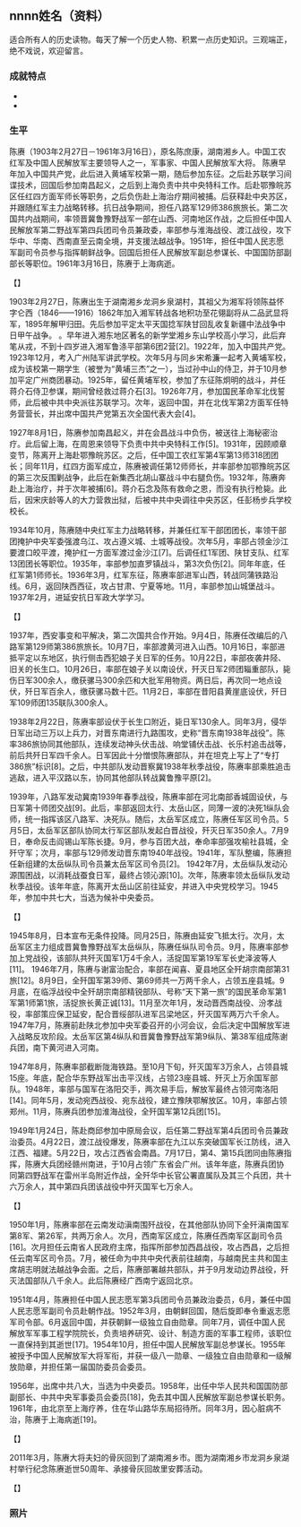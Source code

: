 ## nnnn姓名（资料）

适合所有人的历史读物。每天了解一个历史人物、积累一点历史知识。三观端正，绝不戏说，欢迎留言。  

### 成就特点

- ​
- ​


### 生平

陈赓（1903年2月27日－1961年3月16日），原名陈庶康，湖南湘乡人。中国工农红军及中国人民解放军主要领导人之一，军事家、中国人民解放军大将。
陈赓早年加入中国共产党，此后进入黄埔军校第一期，随后参加东征。之后赴苏联学习间谍技术，回国后参加南昌起义，之后到上海负责中共中央特科工作。后赴鄂豫皖苏区任红四方面军师长等职务，之后负伤赴上海治疗期间被捕。后获释赴中央苏区，并跟随红军主力战略转移。抗日战争期间，担任八路军129师386旅旅长。第二次国共内战期间，率领晋冀鲁豫野战军一部在山西、河南地区作战，之后担任中国人民解放军第二野战军第四兵团司令员兼政委，率部参与淮海战役、渡江战役，攻下华中、华南、西南直至云南全境，并支援法越战争。1951年，担任中国人民志愿军副司令员参与指挥朝鲜战争。回国后担任人民解放军副总参谋长、中国国防部副部长等职位。1961年3月16日，陈赓于上海病逝。



【】

1903年2月27日，陈赓出生于湖南湘乡龙洞乡泉湖村，其祖父为湘军将领陈益怀字仑西（1846——1916）1862年加入湘军转战各地积功至花翎副将从二品武显将军，1895年解甲归田。先后参加平定太平天国捻军陕甘回乱收复新疆中法战争中日甲午战争。 。早年进入湘东地区著名的新学堂湘乡东山学校高小学习，此后弃笔从戎，不到十四岁进入湘军鲁涤平部第6团2营[2]。1922年，加入中国共产党。1923年12月，考入广州陆军讲武学校。次年5月与同乡宋希濂一起考入黄埔军校，成为该校第一期学生（被誉为“黄埔三杰”之一），当过孙中山的侍卫，并于10月参加平定广州商团暴动。1925年，留任黄埔军校，参加了东征陈炯明的战斗，并任蒋介石侍卫参谋，期间曾经救过蒋介石[3]。1926年7月，参加国民革命军北伐誓师，此后被中共中央派往苏联学习。次年，返回中国，并在北伐军第2方面军任特务营营长，并出席中国共产党第五次全国代表大会[4]。

1927年8月1日，陈赓参加南昌起义，并在会昌战斗中负伤，被送往上海秘密治疗。此后留上海，在周恩来领导下负责中共中央特科工作[5]。1931年，因顾顺章变节，陈离开上海赴鄂豫皖苏区。之后，任中国工农红军第4军第13师318团团长；同年11月，红四方面军成立，陈赓被调任第12师师长，并率部参加鄂豫皖苏区的第三次反围剿战争，此后在新集西北胡山寨战斗中右腿负伤。1932年，陈赓奔赴上海治疗，并于次年被捕[6]。蒋介石念及陈有救命之恩，而没有执行枪毙。此后，因宋庆龄等人的大力营救出狱，后被中共中央调往中央苏区，任彭杨步兵学校校长。

1934年10月，陈赓随中央红军主力战略转移，并兼任红军干部团团长，率领干部团掩护中央军委强渡乌江、攻占遵义城、土城等战役。次年5月，率部占领金沙江要渡口皎平渡，掩护红一方面军渡过金沙江[7]。后调任红1军团、陕甘支队、红军13团团长等职位。1935年，率部参加直罗镇战斗，第3次负伤[2]。同年年底，任红军第1师师长。1936年3月，红军东征，陈赓率部进军山西，转战同蒲铁路沿线。6月，返回陕西西征，攻占甘肃、宁夏等地。11月，率部参加山城堡战斗。1937年2月，进延安抗日军政大学学习。

【】

1937年，西安事变和平解决，第二次国共合作开始。9月4日，陈赓任改编后的八路军第129师第386旅旅长。10月7日，率部渡黄河进入山西。10月16日，率部进抵平定以东地区，执行侧击西犯娘子关日军的任务。10月22日，率部夜袭井陉、旧关的长生口。10月26日，率部在娘子关以南设伏，歼灭日军2师团辎重部队，毙伤日军300余人，缴获骡马300余匹和大批军用物资。两日后，再次同一地点设伏，歼日军百余人，缴获骡马数十匹。11月2日，率部在昔阳县黄崖底设伏，歼日军109师团135联队300余人。

1938年2月22日，陈赓率部设伏于长生口附近，毙日军130余人。同年3月，侵华日军出动三万以上兵力，对晋东南进行九路围攻，史称“晋东南1938年战役”。陈率386旅协同其他部队，连续发动神头伏击战、响堂铺伏击战、长乐村追击战等，前后共歼日军四千余人。日军因此十分憎恨陈赓部队，并在坦克上写上了“专打386旅”标识[8]。之后，中共部队发动晋察冀1938年秋季战役，陈赓率部乘胜追击逃敌，进入平汉路以东，协同其他部队转战冀鲁豫平原[2]。

1939年，八路军发动冀南1939年春季战役，陈赓率部在河北南部香城固设伏，与日军第十师团交战[9]。此后，率部返回太行、太岳山区，同薄一波的决死1纵队会师，统一指挥该区八路军、决死队。随后，太岳军区成立，陈赓任军区司令员。5月5日，太岳军区部队协同太行军区部队发起白晋战役，歼灭日军350余人。7月9日，奉命反击阎锡山军陈长捷。9月，参与百团大战，奉命率部强攻榆社县城，全歼守军；次月，率部与129师发动晋东南1940年战役。1941年，军队整编，陈赓担任新组建的太岳纵队司令员兼太岳军区司令员[2]。
1942年7月，太岳纵队发动沁源围困战，以消耗战蚕食日军，最终占领沁源[10]。次年，陈赓率领太岳纵队发动秋季战役。该年年底，陈离开太岳山区前往延安，并进入中央党校学习。1945年，参加中共七大，当选为候补中央委员。

【】

1945年8月，日本宣布无条件投降。同月25日，陈赓由延安飞抵太行。次月，太岳军区主力组成晋冀鲁豫野战军太岳纵队，陈赓任纵队司令员。9月，陈赓率部参加上党战役，该部队共歼灭国军1万4千余人，活捉国军第19军军长史泽波等人[11]。
1946年7月，陈赓与谢富治配合，率部在闻喜、夏县地区全歼胡宗南部第31旅[12]。8月9日，全歼国军第39师、第69师共一万两千余人，占领五座县城。9月底，在临浮战役中全歼胡宗南部精锐部队、号称“天下第一旅”的国民革命军第1军第1师第1旅，活捉旅长黄正诚[13]。11月至次年1月，发动晋西南战役、汾孝战役，率部策应保卫延安，配合晋绥部队进军吕梁地区，歼灭国军两万六千余人。1947年7月，陈赓前赴陕北参加中央军委召开的小河会议，会后决定中国解放军进入战略反攻阶段。太岳军区第4纵队和晋冀鲁豫野战军第9纵队、第38军组成陈谢兵团，南下黄河进入河南。

1947年8月，陈赓率部截断陇海铁路。至10月下旬，歼灭国军3万余人，占领县城15座。年底，配合华东野战军出击平汉线，占领23座县城、歼灭上万余国军部队。1948年，率部与国军在洛阳交手，两次易手后，解放军最终占领河南洛阳[14]。同年5月，发动宛西战役、宛东战役，建立豫陕鄂解放区。10月，率部占领郑州。11月，陈赓兵团参加淮海战役，全歼国军第12兵团[15]。

1949年1月24日，陈赴商邱参加中原局会议，后任第二野战军第4兵团司令员兼政治委员。4月22日，渡江战役爆发，陈赓率部在九江以东突破国军长江防线，进入江西、福建。5月22日，攻占江西省会南昌。7月17日，第4、第15兵团同由陈赓指挥，陈赓大兵团经赣州南进，于10月占领广东省会广州。该年年底，陈赓兵团协同第四野战军在雷州半岛附近作战，全歼华中长官公署直属队及其三个兵团，共十六万余人，其中第四兵团该战役中歼灭国军七万余人。

【】

1950年1月，陈赓率部在云南发动滇南围歼战役，在其他部队协同下全歼滇南国军第8军、第26军，共两万余人。次月，西南军区成立，陈赓任西南军区副司令员[16]。次月担任云南省人民政府主席，指挥所部参加西昌战役，攻占西昌，之后担任云南军区司令员。7月，被任命为中共中央代表前往越南，与越南民主共和国主席胡志明就法越战争会面。之后，陈赓部署越共部队，并于9月发动边界战役，歼灭法国部队八千余人。此后陈赓经广西南宁返回北京。

1951年4月，陈赓担任中国人民志愿军第3兵团司令员兼政治委员，6月，兼任中国人民志愿军副司令员赴朝作战。1952年3月，由朝鲜回国，随后旋即奉令重返志愿军司令部。6月返回中国，并获朝鲜一级独立自由勋章。同年7月，调任中国人民解放军军事工程学院院长，负责培养研究、设计、制造方面的军事工程师，该职位一直保持到其逝世[17]。1954年10月，担任中国人民解放军副总参谋长。1955年被授予中国人民解放军大将军衔，并获一级八一勋章、一级独立自由勋章和一级解放勋章，并担任第一届国防委员会委员。

1956年，出席中共八大，当选为中央委员。1958年，出任中华人民共和国国防部副部长、中共中央军事委员会委员[18]，免去其中国人民解放军副总参谋长职务。1961年，由北京至上海疗养，住在华山路华东局招待所。同年3月，因心脏病不治，陈赓于上海病逝[19]。

【】

2011年3月，陈赓大将夫妇的骨灰回到了湖南湘乡市。图为湖南湘乡市龙洞乡泉湖村举行纪念陈赓逝世50周年、承接骨灰回故里安葬活动。



【】

### 照片

